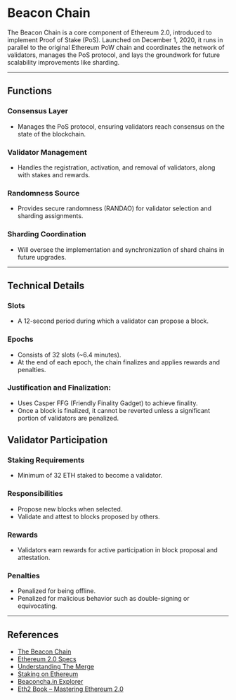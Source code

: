 # Beacon Chain

The Beacon Chain is a core component of Ethereum 2.0, introduced to implement Proof of Stake (PoS). Launched on December 1, 2020, it runs in parallel to the original Ethereum PoW chain and coordinates the network of validators, manages the PoS protocol, and lays the groundwork for future scalability improvements like sharding.

---

## **Functions**

### **Consensus Layer**
   - Manages the PoS protocol, ensuring validators reach consensus on the state of the blockchain.

### **Validator Management**
   - Handles the registration, activation, and removal of validators, along with stakes and rewards.

### **Randomness Source**
   - Provides secure randomness (RANDAO) for validator selection and sharding assignments.

### **Sharding Coordination**
   - Will oversee the implementation and synchronization of shard chains in future upgrades.

---

## **Technical Details**

### **Slots**
- A 12-second period during which a validator can propose a block.  

### **Epochs**
- Consists of 32 slots (~6.4 minutes). 
- At the end of each epoch, the chain finalizes and applies rewards and penalties.

### **Justification and Finalization**:  
- Uses Casper FFG (Friendly Finality Gadget) to achieve finality.  
- Once a block is finalized, it cannot be reverted unless a significant portion of validators are penalized.

## **Validator Participation**

### **Staking Requirements**
- Minimum of 32 ETH staked to become a validator.

### **Responsibilities**
- Propose new blocks when selected.  
- Validate and attest to blocks proposed by others.

### **Rewards** 
- Validators earn rewards for active participation in block proposal and attestation.

### **Penalties**
- Penalized for being offline.  
- Penalized for malicious behavior such as double-signing or equivocating.

---

## References

- [The Beacon Chain](https://ethereum.org/en/upgrades/beacon-chain/)  
- [Ethereum 2.0 Specs](https://github.com/ethereum/eth2.0-specs)  
- [Understanding The Merge](https://ethereum.org/en/upgrades/merge/)  
- [Staking on Ethereum](https://ethereum.org/en/staking/)  
- [Beaconcha.in Explorer](https://beaconcha.in/)  
- [Eth2 Book – Mastering Ethereum 2.0](https://eth2book.info/)  
